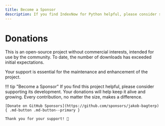 ```yaml
---
title: Become a Sponsor
description: If you find IndexNow for Python helpful, please consider supporting its development. Your donations will help keep it alive and growing.
---
```


# Donations
This is an open-source project without commercial interests, intended for use by the community. To date, the number of downloads has exceeded initial expectations.

Your support is essential for the maintenance and enhancement of the project.

!!! tip "Become a Sponsor"
    If you find this project helpful, please consider supporting its development. Your donations will help keep it alive and growing. Every contribution, no matter the size, makes a difference.

    [Donate on GitHub Sponsors](https://github.com/sponsors/jakob-bagterp){ .md-button .md-button--primary }

    Thank you for your support! 🙌
